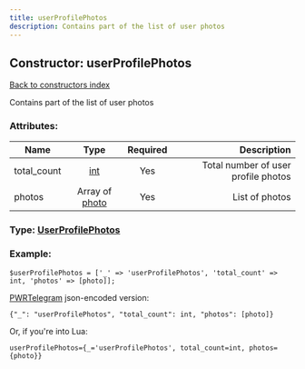 ```yaml
---
title: userProfilePhotos
description: Contains part of the list of user photos
---
```

## Constructor: userProfilePhotos  
[Back to constructors index](index.md)



Contains part of the list of user photos

### Attributes:

| Name     |    Type       | Required | Description |
|----------|:-------------:|:--------:|------------:|
|total\_count|[int](../types/int.md) | Yes|Total number of user profile photos|
|photos|Array of [photo](../constructors/photo.md) | Yes|List of photos|



### Type: [UserProfilePhotos](../types/UserProfilePhotos.md)


### Example:

```
$userProfilePhotos = ['_' => 'userProfilePhotos', 'total_count' => int, 'photos' => [photo]];
```  

[PWRTelegram](https://pwrtelegram.xyz) json-encoded version:

```
{"_": "userProfilePhotos", "total_count": int, "photos": [photo]}
```


Or, if you're into Lua:  


```
userProfilePhotos={_='userProfilePhotos', total_count=int, photos={photo}}

```



